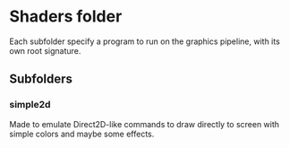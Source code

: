 # Shaders folder
Each subfolder specify a program to run on the graphics pipeline, with its own root signature.

## Subfolders

### simple2d
Made to emulate Direct2D-like commands to draw directly to screen with simple colors and maybe some effects.
